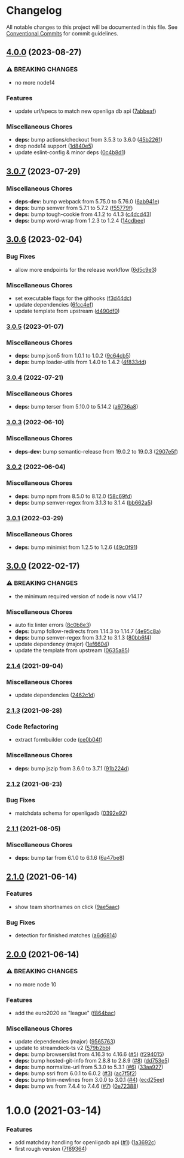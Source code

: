 # Changelog

All notable changes to this project will be documented in this file. See
[Conventional Commits](https://conventionalcommits.org) for commit guidelines.

## [4.0.0](https://github.com/rweich/streamdeck-livescores/compare/v3.0.7...v4.0.0) (2023-08-27)


### ⚠ BREAKING CHANGES

* no more node14

### Features

* update url/specs to match new openliga db api ([7abbeaf](https://github.com/rweich/streamdeck-livescores/commit/7abbeaf77548e829b4cbe52f32717824695956bb))


### Miscellaneous Chores

* **deps:** bump actions/checkout from 3.5.3 to 3.6.0 ([45b2261](https://github.com/rweich/streamdeck-livescores/commit/45b22615383c148824e3e629c171be4f8dbdd5d3))
* drop node14 support ([1d840e5](https://github.com/rweich/streamdeck-livescores/commit/1d840e5a51ba5180ed4327e67eb332c95b39d724))
* update eslint-config & minor deps ([0c4b8d1](https://github.com/rweich/streamdeck-livescores/commit/0c4b8d1345d70560d756b1977253a4f201812b1e))

## [3.0.7](https://github.com/rweich/streamdeck-livescores/compare/v3.0.6...v3.0.7) (2023-07-29)


### Miscellaneous Chores

* **deps-dev:** bump webpack from 5.75.0 to 5.76.0 ([6ab941e](https://github.com/rweich/streamdeck-livescores/commit/6ab941e0c1f78279db690eb5bcb459a79cb56677))
* **deps:** bump semver from 5.7.1 to 5.7.2 ([f55779f](https://github.com/rweich/streamdeck-livescores/commit/f55779fdbfd12d7fde45c677f786c09951b0d6c8))
* **deps:** bump tough-cookie from 4.1.2 to 4.1.3 ([c4dcd43](https://github.com/rweich/streamdeck-livescores/commit/c4dcd43cee012d146722274616c89983e6ee45b4))
* **deps:** bump word-wrap from 1.2.3 to 1.2.4 ([14cdbee](https://github.com/rweich/streamdeck-livescores/commit/14cdbee6753472a41b58aa7a20b786011db9da60))

## [3.0.6](https://github.com/rweich/streamdeck-livescores/compare/v3.0.5...v3.0.6) (2023-02-04)


### Bug Fixes

* allow more endpoints for the release workflow ([6d5c9e3](https://github.com/rweich/streamdeck-livescores/commit/6d5c9e385569378a7e672d79aaad3383a751ff92))


### Miscellaneous Chores

* set executable flags for the githooks ([f3d44dc](https://github.com/rweich/streamdeck-livescores/commit/f3d44dc454a82e2546834a0eee481642304461b0))
* update dependencies ([6fcc4ef](https://github.com/rweich/streamdeck-livescores/commit/6fcc4eff2b34e5963134a3ab00b8ced481cb27f2))
* update template from upstream ([d490df0](https://github.com/rweich/streamdeck-livescores/commit/d490df029c3c0e4968e5b0b836bda2bba24dd961))

### [3.0.5](https://github.com/rweich/streamdeck-livescores/compare/v3.0.4...v3.0.5) (2023-01-07)


### Miscellaneous Chores

* **deps:** bump json5 from 1.0.1 to 1.0.2 ([9c64cb5](https://github.com/rweich/streamdeck-livescores/commit/9c64cb5c64e709dca6c53b96fdaf1b035a07877a))
* **deps:** bump loader-utils from 1.4.0 to 1.4.2 ([4f833dd](https://github.com/rweich/streamdeck-livescores/commit/4f833ddfffd9b9ec5efdd184af96fca6a2211ad4))

### [3.0.4](https://github.com/rweich/streamdeck-livescores/compare/v3.0.3...v3.0.4) (2022-07-21)


### Miscellaneous Chores

* **deps:** bump terser from 5.10.0 to 5.14.2 ([a9736a8](https://github.com/rweich/streamdeck-livescores/commit/a9736a8ee21de4b68c660a0d26747e2adeca4a2a))

### [3.0.3](https://github.com/rweich/streamdeck-livescores/compare/v3.0.2...v3.0.3) (2022-06-10)


### Miscellaneous Chores

* **deps-dev:** bump semantic-release from 19.0.2 to 19.0.3 ([2907e5f](https://github.com/rweich/streamdeck-livescores/commit/2907e5f5582e32f027c71a165481ccb2e5da3efa))

### [3.0.2](https://github.com/rweich/streamdeck-livescores/compare/v3.0.1...v3.0.2) (2022-06-04)


### Miscellaneous Chores

* **deps:** bump npm from 8.5.0 to 8.12.0 ([58c69fd](https://github.com/rweich/streamdeck-livescores/commit/58c69fd54bcc0b02d4bb023f180aed5f0ce6dc43))
* **deps:** bump semver-regex from 3.1.3 to 3.1.4 ([bb662a5](https://github.com/rweich/streamdeck-livescores/commit/bb662a542044c11629b98aefccb9c48665eedf44))

### [3.0.1](https://github.com/rweich/streamdeck-livescores/compare/v3.0.0...v3.0.1) (2022-03-29)


### Miscellaneous Chores

* **deps:** bump minimist from 1.2.5 to 1.2.6 ([49c0f91](https://github.com/rweich/streamdeck-livescores/commit/49c0f914a1d512981a6d1213d2c6b69a2e7d2fff))

## [3.0.0](https://github.com/rweich/streamdeck-livescores/compare/v2.1.4...v3.0.0) (2022-02-17)


### ⚠ BREAKING CHANGES

* the minimum required version of node is now v14.17

### Miscellaneous Chores

* auto fix linter errors ([8c0b8e3](https://github.com/rweich/streamdeck-livescores/commit/8c0b8e37808960d1d57ebfb56f25dda36be2503e))
* **deps:** bump follow-redirects from 1.14.3 to 1.14.7 ([4e95c8a](https://github.com/rweich/streamdeck-livescores/commit/4e95c8a3e41e8be93f08c1fa1a1724690d8e2f14))
* **deps:** bump semver-regex from 3.1.2 to 3.1.3 ([80bb6f4](https://github.com/rweich/streamdeck-livescores/commit/80bb6f4254e61aa541e6d1b45876067eb34f55d1))
* update dependency (major) ([1ef6604](https://github.com/rweich/streamdeck-livescores/commit/1ef6604117386df63c787af3cf04e323df27ddd4))
* update the template from upstream ([0635a85](https://github.com/rweich/streamdeck-livescores/commit/0635a85cd00a08287c7950aff6b084742620a228))

### [2.1.4](https://github.com/rweich/streamdeck-livescores/compare/v2.1.3...v2.1.4) (2021-09-04)


### Miscellaneous Chores

* update dependencies ([2462c1d](https://github.com/rweich/streamdeck-livescores/commit/2462c1db775de1647c85759faf7495e36c6f85e9))

### [2.1.3](https://github.com/rweich/streamdeck-livescores/compare/v2.1.2...v2.1.3) (2021-08-28)


### Code Refactoring

* extract formbuilder code ([ce0b04f](https://github.com/rweich/streamdeck-livescores/commit/ce0b04fb988e4f2dd329034c9f968767dd8a583d))


### Miscellaneous Chores

* **deps:** bump jszip from 3.6.0 to 3.7.1 ([91b224d](https://github.com/rweich/streamdeck-livescores/commit/91b224d2c44d89584fc288981fb604ab3c0d5c77))

### [2.1.2](https://github.com/rweich/streamdeck-livescores/compare/v2.1.1...v2.1.2) (2021-08-23)


### Bug Fixes

* matchdata schema for openligadb ([0392e92](https://github.com/rweich/streamdeck-livescores/commit/0392e920e68147f6d747ab5b614e967e72e314cd))

### [2.1.1](https://github.com/rweich/streamdeck-livescores/compare/v2.1.0...v2.1.1) (2021-08-05)


### Miscellaneous Chores

* **deps:** bump tar from 6.1.0 to 6.1.6 ([6a47be8](https://github.com/rweich/streamdeck-livescores/commit/6a47be8e4fe9a562153c3c00fcf6215348c34521))

## [2.1.0](https://github.com/rweich/streamdeck-livescores/compare/v2.0.0...v2.1.0) (2021-06-14)


### Features

* show team shortnames on click ([9ae5aac](https://github.com/rweich/streamdeck-livescores/commit/9ae5aacefa612c126654a704b702a0a596d6c1f0))


### Bug Fixes

* detection for finished matches ([a6d6814](https://github.com/rweich/streamdeck-livescores/commit/a6d68143b8c4c796cac341d02407acd13c2ccabe))

## [2.0.0](https://github.com/rweich/streamdeck-livescores/compare/v1.0.0...v2.0.0) (2021-06-14)


### ⚠ BREAKING CHANGES

* no more node 10

### Features

* add the euro2020 as "league" ([f864bac](https://github.com/rweich/streamdeck-livescores/commit/f864bac7ad799729c6be4fc411c537b77034ca01))


### Miscellaneous Chores

* update dependencies (major) ([9565763](https://github.com/rweich/streamdeck-livescores/commit/95657639fbe7c06f86afec26176efd0f00d3d13a))
* update to streamdeck-ts v2 ([579b2bb](https://github.com/rweich/streamdeck-livescores/commit/579b2bb7a466d4847d7f9c36909c572026eb00bd))
* **deps:** bump browserslist from 4.16.3 to 4.16.6 ([#5](https://github.com/rweich/streamdeck-livescores/issues/5)) ([f294015](https://github.com/rweich/streamdeck-livescores/commit/f294015963b1b8b6b2dd87d937efff8734ba6ae9))
* **deps:** bump hosted-git-info from 2.8.8 to 2.8.9 ([#8](https://github.com/rweich/streamdeck-livescores/issues/8)) ([dd753e5](https://github.com/rweich/streamdeck-livescores/commit/dd753e5228903687193fce8f85d5e678fd2ef8ef))
* **deps:** bump normalize-url from 5.3.0 to 5.3.1 ([#6](https://github.com/rweich/streamdeck-livescores/issues/6)) ([33aa927](https://github.com/rweich/streamdeck-livescores/commit/33aa927b7781814c7d9e786b47d94c9bdcff0e6e))
* **deps:** bump ssri from 6.0.1 to 6.0.2 ([#3](https://github.com/rweich/streamdeck-livescores/issues/3)) ([ac7f5f2](https://github.com/rweich/streamdeck-livescores/commit/ac7f5f2bba3723e83f274f52318b41a5d6ba8684))
* **deps:** bump trim-newlines from 3.0.0 to 3.0.1 ([#4](https://github.com/rweich/streamdeck-livescores/issues/4)) ([ecd25ee](https://github.com/rweich/streamdeck-livescores/commit/ecd25ee3f3b0d4ee5bb0f0b524e727991f5df40e))
* **deps:** bump ws from 7.4.4 to 7.4.6 ([#7](https://github.com/rweich/streamdeck-livescores/issues/7)) ([0e72388](https://github.com/rweich/streamdeck-livescores/commit/0e7238852fd00280626251943c8cacbca9146e69))

# 1.0.0 (2021-03-14)


### Features

* add matchday handling for openligadb api ([#1](https://github.com/rweich/streamdeck-livescores/issues/1)) ([1a3692c](https://github.com/rweich/streamdeck-livescores/commit/1a3692cf9c518922ee55a1a2816198a140cb6f64))
* first rough version ([7f89364](https://github.com/rweich/streamdeck-livescores/commit/7f893641cb7fdce6b77351db353740ed8a3b9311))
